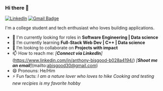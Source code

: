 ### Hi there 👋
[![Linkedln](https://img.shields.io/badge/LinkedIn-0077B5?target=_blank&style=flat-square&logo=linkedin&logoColor=white)](https://www.linkedin.com/in/anthony-bisgood-b028a4194/)
[![Gmail Badge](https://img.shields.io/badge/-Gmail-c14438?target=_blank&style=flat-square&logo=Gmail&logoColor=white&link=abisgood30@gmail.com)](mailto:abisgood30@gmail.com)

I'm a college student and tech enthusiast who loves building applications.
<!--
**anthonybisgood/anthonybisgood** is a ✨ _special_ ✨ repository because its `README.md` (this file) appears on your GitHub profile.
-->
- 🙌 I'm currently looking for roles in **Software Engineering | Data science**
- 🌱 I’m currently learning **Full-Stack Web Dev | C++ | Data science** 
- 👯 I’m looking to collaborate on **Projects with impact**
- 📫 How to reach me: 
          *[**Connect via LinkedIn**]*(https://www.linkedin.com/in/anthony-bisgood-b028a4194/)
          *[**Shoot me an email**]*(mailto:abisgood30@gmail.com)
- 😄 Pronouns: He/Him
- ⚡ Fun facts: 
          *I am a nature lover who loves to hike*
          *Cooking and testing new recipies is my favorite hobby*

